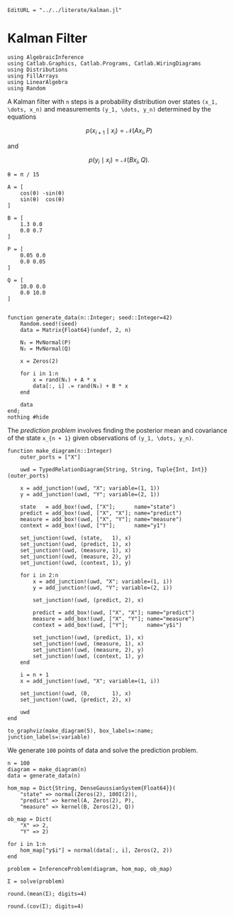 ```@meta
EditURL = "../../literate/kalman.jl"
```

# Kalman Filter

````@example kalman
using AlgebraicInference
using Catlab.Graphics, Catlab.Programs, Catlab.WiringDiagrams
using Distributions
using FillArrays
using LinearAlgebra
using Random
````

A Kalman filter with ``n`` steps is a probability distribution over states
``(x_1, \dots, x_n)`` and measurements ``(y_1, \dots, y_n)`` determined by the equations
```math
    p(x_{i+1} \mid x_i) = \mathcal{N}(Ax_i, P)
```
and
```math
    p(y_i \mid x_i) = \mathcal{N}(Bx_i, Q).
```

````@example kalman
θ = π / 15

A = [
    cos(θ) -sin(θ)
    sin(θ)  cos(θ)
]

B = [
    1.3 0.0
    0.0 0.7
]

P = [
    0.05 0.0
    0.0 0.05
]

Q = [
    10.0 0.0
    0.0 10.0
]


function generate_data(n::Integer; seed::Integer=42)
    Random.seed!(seed)
    data = Matrix{Float64}(undef, 2, n)

    N₁ = MvNormal(P)
    N₂ = MvNormal(Q)

    x = Zeros(2)

    for i in 1:n
        x = rand(N₁) + A * x
        data[:, i] .= rand(N₂) + B * x
    end

    data
end;
nothing #hide
````

The *prediction problem* involves finding the posterior mean and covariance of the state
``x_{n + 1}`` given observations of ``(y_1, \dots, y_n)``.

````@example kalman
function make_diagram(n::Integer)
    outer_ports = ["X"]

    uwd = TypedRelationDiagram{String, String, Tuple{Int, Int}}(outer_ports)

    x = add_junction!(uwd, "X"; variable=(1, 1))
    y = add_junction!(uwd, "Y"; variable=(2, 1))

    state   = add_box!(uwd, ["X"];      name="state")
    predict = add_box!(uwd, ["X", "X"]; name="predict")
    measure = add_box!(uwd, ["X", "Y"]; name="measure")
    context = add_box!(uwd, ["Y"];      name="y1")

    set_junction!(uwd, (state,   1), x)
    set_junction!(uwd, (predict, 1), x)
    set_junction!(uwd, (measure, 1), x)
    set_junction!(uwd, (measure, 2), y)
    set_junction!(uwd, (context, 1), y)

    for i in 2:n
        x = add_junction!(uwd, "X"; variable=(1, i))
        y = add_junction!(uwd, "Y"; variable=(2, i))

        set_junction!(uwd, (predict, 2), x)

        predict = add_box!(uwd, ["X", "X"]; name="predict")
        measure = add_box!(uwd, ["X", "Y"]; name="measure")
        context = add_box!(uwd, ["Y"];      name="y$i")

        set_junction!(uwd, (predict, 1), x)
        set_junction!(uwd, (measure, 1), x)
        set_junction!(uwd, (measure, 2), y)
        set_junction!(uwd, (context, 1), y)
    end

    i = n + 1
    x = add_junction!(uwd, "X"; variable=(1, i))

    set_junction!(uwd, (0,       1), x)
    set_junction!(uwd, (predict, 2), x)

    uwd
end

to_graphviz(make_diagram(5), box_labels=:name; junction_labels=:variable)
````

We generate ``100`` points of data and solve the prediction problem.

````@example kalman
n = 100
diagram = make_diagram(n)
data = generate_data(n)

hom_map = Dict{String, DenseGaussianSystem{Float64}}(
    "state" => normal(Zeros(2), 100I(2)),
    "predict" => kernel(A, Zeros(2), P),
    "measure" => kernel(B, Zeros(2), Q))

ob_map = Dict(
    "X" => 2,
    "Y" => 2)

for i in 1:n
    hom_map["y$i"] = normal(data[:, i], Zeros(2, 2))
end

problem = InferenceProblem(diagram, hom_map, ob_map)

Σ = solve(problem)

round.(mean(Σ); digits=4)
````

````@example kalman
round.(cov(Σ); digits=4)
````

